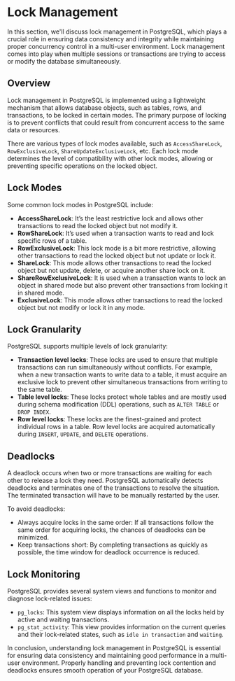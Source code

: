 # Lock Management

In this section, we'll discuss lock management in PostgreSQL, which plays a crucial role in ensuring data consistency and integrity while maintaining proper concurrency control in a multi-user environment. Lock management comes into play when multiple sessions or transactions are trying to access or modify the database simultaneously.

## Overview

Lock management in PostgreSQL is implemented using a lightweight mechanism that allows database objects, such as tables, rows, and transactions, to be locked in certain modes. The primary purpose of locking is to prevent conflicts that could result from concurrent access to the same data or resources.

There are various types of lock modes available, such as `AccessShareLock`, `RowExclusiveLock`, `ShareUpdateExclusiveLock`, etc. Each lock mode determines the level of compatibility with other lock modes, allowing or preventing specific operations on the locked object.

## Lock Modes

Some common lock modes in PostgreSQL include:

- **AccessShareLock**: It’s the least restrictive lock and allows other transactions to read the locked object but not modify it.
- **RowShareLock**: It’s used when a transaction wants to read and lock specific rows of a table.
- **RowExclusiveLock**: This lock mode is a bit more restrictive, allowing other transactions to read the locked object but not update or lock it.
- **ShareLock**: This mode allows other transactions to read the locked object but not update, delete, or acquire another share lock on it.
- **ShareRowExclusiveLock**: It is used when a transaction wants to lock an object in shared mode but also prevent other transactions from locking it in shared mode.
- **ExclusiveLock**: This mode allows other transactions to read the locked object but not modify or lock it in any mode.

## Lock Granularity

PostgreSQL supports multiple levels of lock granularity:

- **Transaction level locks**: These locks are used to ensure that multiple transactions can run simultaneously without conflicts. For example, when a new transaction wants to write data to a table, it must acquire an exclusive lock to prevent other simultaneous transactions from writing to the same table.
- **Table level locks**: These locks protect whole tables and are mostly used during schema modification (DDL) operations, such as `ALTER TABLE` or `DROP INDEX`.
- **Row level locks**: These locks are the finest-grained and protect individual rows in a table. Row level locks are acquired automatically during `INSERT`, `UPDATE`, and `DELETE` operations.

## Deadlocks

A deadlock occurs when two or more transactions are waiting for each other to release a lock they need. PostgreSQL automatically detects deadlocks and terminates one of the transactions to resolve the situation. The terminated transaction will have to be manually restarted by the user.

To avoid deadlocks:

- Always acquire locks in the same order: If all transactions follow the same order for acquiring locks, the chances of deadlocks can be minimized.
- Keep transactions short: By completing transactions as quickly as possible, the time window for deadlock occurrence is reduced.

## Lock Monitoring

PostgreSQL provides several system views and functions to monitor and diagnose lock-related issues:

- `pg_locks`: This system view displays information on all the locks held by active and waiting transactions.
- `pg_stat_activity`: This view provides information on the current queries and their lock-related states, such as `idle in transaction` and `waiting`.

In conclusion, understanding lock management in PostgreSQL is essential for ensuring data consistency and maintaining good performance in a multi-user environment. Properly handling and preventing lock contention and deadlocks ensures smooth operation of your PostgreSQL database.